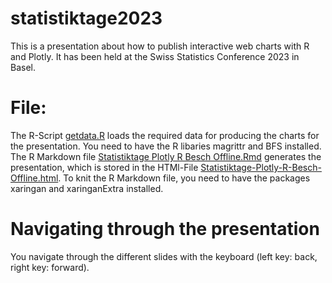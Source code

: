 # statistiktage2023

This is a presentation about how to publish interactive web charts with R and Plotly. It has been held at the Swiss Statistics Conference 2023 in Basel. 

# File:
The R-Script <a href="getdata.R">getdata.R</a> loads the required data for producing the charts for the presentation. You need to have the R libaries magrittr and BFS installed. The R Markdown file <a href="Statistiktage Plotly R Besch Offline.Rmd">Statistiktage Plotly R Besch Offline.Rmd</a> generates the presentation, which is stored in the HTMl-File <a href="Statistiktage-Plotly-R-Besch-Offline.html">Statistiktage-Plotly-R-Besch-Offline.html</a>. To knit the R Markdown file, you need to have the packages xaringan and xaringanExtra installed.

# Navigating through the presentation
You navigate through the different slides with the keyboard (left key: back, right key: forward). 